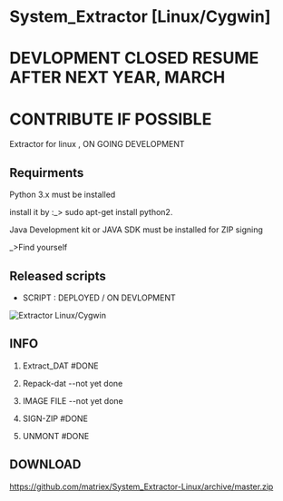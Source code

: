 # System_Extractor [Linux/Cygwin]

# DEVLOPMENT CLOSED RESUME AFTER NEXT YEAR, MARCH
# CONTRIBUTE IF POSSIBLE

Extractor for linux , ON GOING DEVELOPMENT


Requirments
------------

Python 3.x must be installed

install it by :_> sudo apt-get install python2.

Java Development kit or JAVA SDK must be installed for ZIP signing

_>Find yourself


Released scripts
-----------------

* SCRIPT : DEPLOYED / ON DEVLOPMENT

![Extractor Linux/Cygwin](https://github.com/matriex/System_Extractor-Linux/blob/master/EXTRACTOR.PNG.png "EXTRACTOR")

INFO
------

1) Extract_DAT         #DONE

2) Repack-dat  --not yet done

3) IMAGE FILE  --not yet done

4) SIGN-ZIP            #DONE

5) UNMONT              #DONE
	
DOWNLOAD
---------

https://github.com/matriex/System_Extractor-Linux/archive/master.zip

